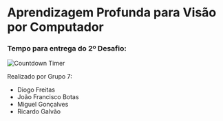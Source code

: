 # Aprendizagem Profunda para Visão por Computador 

### Tempo para entrega do 2º Desafio:

![Countdown Timer](https://i.countdownmail.com/42psc7.gif)

Realizado por Grupo 7:

- Diogo Freitas
- João Francisco Botas
- Miguel Gonçalves
- Ricardo Galvão
